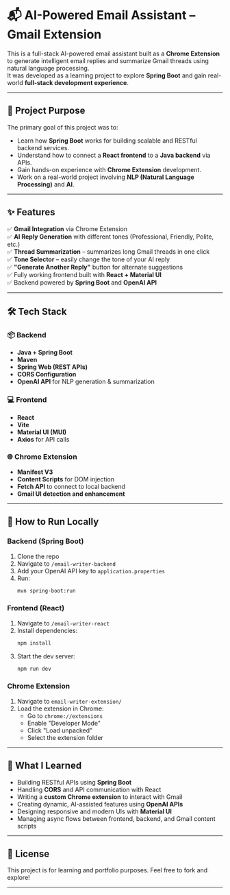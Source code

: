 # 📬 AI-Powered Email Assistant – Gmail Extension

This is a full-stack AI-powered email assistant built as a **Chrome Extension** to generate intelligent email replies and summarize Gmail threads using natural language processing.  
It was developed as a learning project to explore **Spring Boot** and gain real-world **full-stack development experience**.

---

## 🌟 Project Purpose

The primary goal of this project was to:
- Learn how **Spring Boot** works for building scalable and RESTful backend services.
- Understand how to connect a **React frontend** to a **Java backend** via APIs.
- Gain hands-on experience with **Chrome Extension** development.
- Work on a real-world project involving **NLP (Natural Language Processing)** and **AI**.

---

## ✨ Features

✅ **Gmail Integration** via Chrome Extension  
✅ **AI Reply Generation** with different tones (Professional, Friendly, Polite, etc.)  
✅ **Thread Summarization** – summarizes long Gmail threads in one click  
✅ **Tone Selector** – easily change the tone of your AI reply  
✅ **"Generate Another Reply"** button for alternate suggestions  
✅ Fully working frontend built with **React + Material UI**  
✅ Backend powered by **Spring Boot** and **OpenAI API**

---

## 🛠️ Tech Stack

### 📦 Backend
- **Java + Spring Boot**
- **Maven**
- **Spring Web (REST APIs)**
- **CORS Configuration**
- **OpenAI API** for NLP generation & summarization

### 💻 Frontend
- **React**
- **Vite**
- **Material UI (MUI)**
- **Axios** for API calls

### 🌐 Chrome Extension
- **Manifest V3**
- **Content Scripts** for DOM injection
- **Fetch API** to connect to local backend
- **Gmail UI detection and enhancement**

---

## 🚀 How to Run Locally

### Backend (Spring Boot)
1. Clone the repo
2. Navigate to `/email-writer-backend`
3. Add your OpenAI API key to `application.properties`
4. Run:
   ```bash
   mvn spring-boot:run
   ```

### Frontend (React)
1. Navigate to `/email-writer-react`
2. Install dependencies:
   ```bash
   npm install
   ```
3. Start the dev server:
   ```bash
   npm run dev
   ```

### Chrome Extension
1. Navigate to `email-writer-extension/`
2. Load the extension in Chrome:
   - Go to `chrome://extensions`
   - Enable "Developer Mode"
   - Click "Load unpacked"
   - Select the extension folder

---

## 🧠 What I Learned

- Building RESTful APIs using **Spring Boot**
- Handling **CORS** and API communication with React
- Writing a **custom Chrome extension** to interact with Gmail
- Creating dynamic, AI-assisted features using **OpenAI APIs**
- Designing responsive and modern UIs with **Material UI**
- Managing async flows between frontend, backend, and Gmail content scripts

---

## 📄 License

This project is for learning and portfolio purposes. Feel free to fork and explore!

---